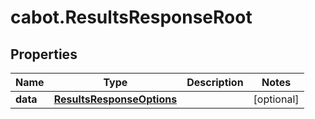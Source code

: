 # cabot.ResultsResponseRoot

## Properties

Name | Type | Description | Notes
------------ | ------------- | ------------- | -------------
**data** | [**ResultsResponseOptions**](ResultsResponseOptions.md) |  | [optional] 


